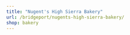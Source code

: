 ```yaml
---
title: "Nugent's High Sierra Bakery"
url: /bridgeport/nugents-high-sierra-bakery/
shop: bakery
---
```

